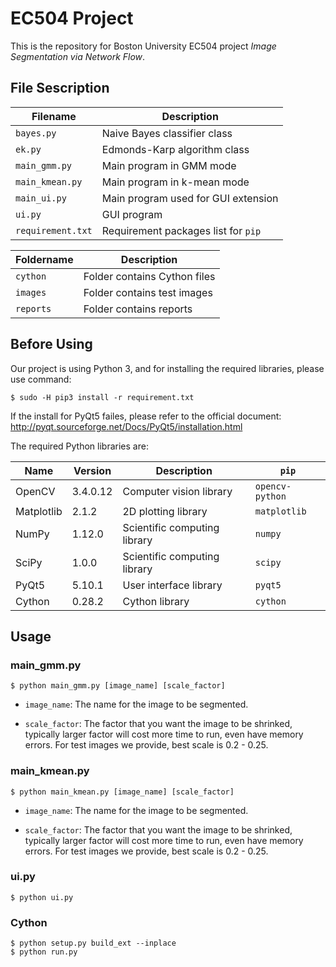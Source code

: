 # EC504 Project

This is the repository for Boston University EC504 project _Image Segmentation via Network Flow_.

## File Sescription

| Filename | Description | 
| --- | --- |
| `bayes.py` | Naive Bayes classifier class |
| `ek.py` | Edmonds-Karp algorithm class |
| `main_gmm.py` | Main program in GMM mode |
| `main_kmean.py` | Main program in k-mean mode |
| `main_ui.py` | Main program used for GUI extension |
| `ui.py` | GUI program |
| `requirement.txt` | Requirement packages list for `pip` |

| Foldername | Description | 
| --- | --- |
| `cython` | Folder contains Cython files |
| `images` | Folder contains test images |
| `reports` | Folder contains reports |

## Before Using

Our project is using Python 3, and for installing the required libraries, please use command:

```
$ sudo -H pip3 install -r requirement.txt
```

If the install for PyQt5 failes, please refer to the official document: http://pyqt.sourceforge.net/Docs/PyQt5/installation.html

The required Python libraries are:

| Name | Version | Description | ```pip``` |
| --- | --- | --- | --- |
| OpenCV | 3.4.0.12 | Computer vision library | ```opencv-python``` |
| Matplotlib | 2.1.2 | 2D plotting library | ```matplotlib``` |
| NumPy | 1.12.0 | Scientific computing library | ```numpy``` |
| SciPy | 1.0.0 | Scientific computing library | ```scipy``` |
| PyQt5 | 5.10.1 | User interface library | ```pyqt5``` |
| Cython | 0.28.2 | Cython library | ```cython``` |

## Usage

### main_gmm.py

```
$ python main_gmm.py [image_name] [scale_factor]
```

* ```image_name```: The name for the image to be segmented.

* ```scale_factor```: The factor that you want the image to be shrinked, typically larger factor will cost more time to run, even have memory errors. For test images we provide, best scale is 0.2 - 0.25.

### main_kmean.py

```
$ python main_kmean.py [image_name] [scale_factor]
```

* ```image_name```: The name for the image to be segmented.

* ```scale_factor```: The factor that you want the image to be shrinked, typically larger factor will cost more time to run, even have memory errors. For test images we provide, best scale is 0.2 - 0.25.

### ui.py

```
$ python ui.py
```

### Cython

```
$ python setup.py build_ext --inplace
$ python run.py
```
